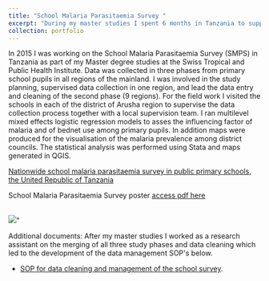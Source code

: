 ```yaml
---
title: "School Malaria Parasitaemia Survey "
excerpt: "During my master studies I spent 6 months in Tanzania to support data collection and analysis of the school survey, conducted by the National Malaria Control Programme. <br/><img src='/images/20150521_125337.jpg'>"
collection: portfolio
---
```


In 2015 I was working on the School Malaria Parasitaemia Survey (SMPS) in Tanzania as part of my Master degree studies at the Swiss Tropical and Public Health Institute. 
Data was collected in three phases from primary school pupils in all regions of the mainland. 
I was involved in the study planning, supervised data collection in one region, and lead the data entry and cleaning of the second phase (9 regions). 
For the field work I visited the schools in each of the district of Arusha region to supervise the data collection process together with a local supervision team.
I ran multilevel mixed effects logistic regression models to asses the influencing factor of malaria and of bednet use among primary pupils. 
In addition maps were produced for the visualisation of the malaria prevalence among district councils.
The statistical analysis was performed using Stata and maps generated in QGIS.

[Nationwide school malaria parasitaemia survey in public primary schools, the United Republic of Tanzania](https://malariajournal.biomedcentral.com/articles/10.1186/s12936-018-2601-1)

School Malaria Parasitaemia Survey poster [access pdf here](https://drive.google.com/file/d/10x174K8_KQMfErCG_dD7w3dH0i10EgG9/view?usp=sharing)


 <br/><img src='/images/Poster_SMPS_ECTMIH_FChaky_MRunge.png'>"
 
 
 
 
Additional documents: 
After my master studies I worked as a research assistant on the merging of all three study phases and data cleaning which led to the development of the data management SOP's below. 
-  [SOP for data cleaning and management of the school survey](https://drive.google.com/file/d/1nYjdEFKS2ho8cY5swgKRHybPlO0MOZxq/view?usp=sharing).
